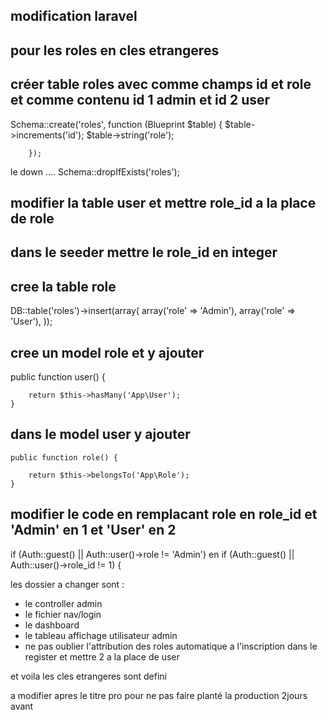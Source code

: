 ## modification laravel


















## pour les roles en cles etrangeres 

## créer  table roles avec comme champs id et role et comme contenu id 1 admin et id 2 user
Schema::create('roles', function (Blueprint $table) {
            $table->increments('id');
            $table->string('role');

        });
        
   le down .... Schema::dropIfExists('roles'); 
   
## modifier la table user et mettre role_id a la place de role 

## dans le seeder mettre le role_id en integer

## cree la table role 
DB::table('roles')->insert(array(
            array('role' => 'Admin'),
            array('role' => 'User'),
        ));


## cree un model role et y ajouter 
public function user() {

        return $this->hasMany('App\User');
    }

    
## dans le model user y ajouter 


    public function role() {

        return $this->belongsTo('App\Role');
    }
    
## modifier le code en remplacant role en role_id et 'Admin' en 1 et 'User' en 2 
    

 if (Auth::guest() || Auth::user()->role != 'Admin') 
 en 
  if (Auth::guest() || Auth::user()->role_id != 1) {
  
  les dossier a changer sont :
  - le controller admin 
  - le fichier nav/login
  - le dashboard 
  - le tableau affichage utilisateur admin
  - ne pas oublier l'attribution des roles automatique a l'inscription dans le register et mettre 2 a la place de user
  
  
  
et voila les cles etrangeres sont defini 

a modifier apres le titre pro pour ne pas faire planté la production 2jours avant 


























